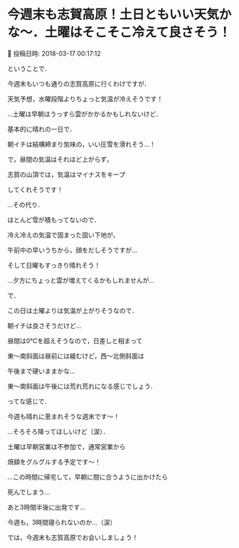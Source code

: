 # 今週末も志賀高原！土日ともいい天気かな～．土曜はそこそこ冷えて良さそう！

📅 投稿日時: 2018-03-17 00:17:12

ということで．


今週末もいつも通りの志賀高原に行くわけですが．





天気予想，水曜段階よりちょっと気温が冷えそうです！





…土曜は早朝はうっすら雲がかかるかもしれないけど．


基本的に晴れの一日で．


朝イチは結構締まり気味の，いい圧雪を滑れそう…！


で，昼間の気温はそれほど上がらず，


志賀の山頂では，気温はマイナスをキープ


してくれそうです！


…その代り．


ほとんど雪が積もってないので．


冷え冷えの気温で固まった固い下地が，


午前中の早いうちから，顔をだしそうですが…





そして日曜もすっきり晴れそう！


…夕方にちょっと雲が増えてくるかもしれませんが…


で．


この日は土曜よりは気温が上がりそうなので．


朝イチは良さそうだけど…


昼間は0℃を超えそうなので，日差しと相まって


東～南斜面は昼前には緩むけど，西～北側斜面は


午後まで硬いままかな…


東～南斜面は午後には荒れ荒れになる感じでしょう．





ってな感じで．


今週も晴れに恵まれそうな週末です～！


…そろそろ降ってほしいけど（涙）．





土曜は早朝営業は不参加で，通常営業から


焼額をグルグルする予定です～！


…この時間に帰宅して，早朝に間に合うように出かけたら


死んでしまう…





あと3時間半後に出発です…


今週も，3時間寝られないのか…（涙）


では，今週末も志賀高原でお会いしましょう！
